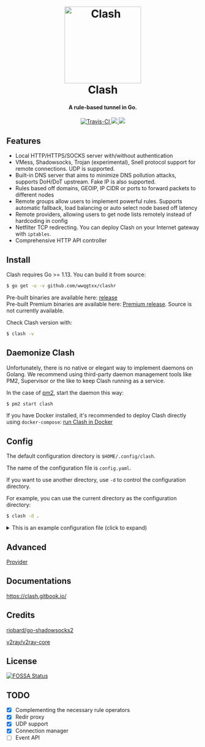<h1 align="center">
  <img src="https://github.com/wwqgtxx/clashr/raw/master/docs/logo.png" alt="Clash" width="200">
  <br>Clash<br>
</h1>

<h4 align="center">A rule-based tunnel in Go.</h4>

<p align="center">
  <a href="https://travis-ci.org/wwqgtxx/clashr">
    <img src="https://img.shields.io/travis/wwqgtxx/clashr.svg?style=flat-square"
         alt="Travis-CI">
  </a>
  <a href="https://goreportcard.com/report/github.com/wwqgtxx/clashr">
    <img src="https://goreportcard.com/badge/github.com/wwqgtxx/clashr?style=flat-square">
  </a>
  <a href="https://github.com/wwqgtxx/clashr/releases">
    <img src="https://img.shields.io/github/release/wwqgtxx/clashr/all.svg?style=flat-square">
  </a>
</p>

## Features

- Local HTTP/HTTPS/SOCKS server with/without authentication
- VMess, Shadowsocks, Trojan (experimental), Snell protocol support for remote connections. UDP is supported.
- Built-in DNS server that aims to minimize DNS pollution attacks, supports DoH/DoT upstream. Fake IP is also supported.
- Rules based off domains, GEOIP, IP CIDR or ports to forward packets to different nodes
- Remote groups allow users to implement powerful rules. Supports automatic fallback, load balancing or auto select node based off latency
- Remote providers, allowing users to get node lists remotely instead of hardcoding in config
- Netfilter TCP redirecting. You can deploy Clash on your Internet gateway with `iptables`.
- Comprehensive HTTP API controller

## Install

Clash requires Go >= 1.13. You can build it from source:

```sh
$ go get -u -v github.com/wwqgtxx/clashr
```

Pre-built binaries are available here: [release](https://github.com/Dreamacro/clash/releases)  
Pre-built Premium binaries are available here: [Premium release](https://github.com/Dreamacro/clash/releases/tag/premium). Source is not currently available.

Check Clash version with:

```sh
$ clash -v
```

## Daemonize Clash

Unfortunately, there is no native or elegant way to implement daemons on Golang. We recommend using third-party daemon management tools like PM2, Supervisor or the like to keep Clash running as a service.

In the case of [pm2](https://github.com/Unitech/pm2), start the daemon this way:

```sh
$ pm2 start clash
```

If you have Docker installed, it's recommended to deploy Clash directly using `docker-compose`: [run Clash in Docker](https://github.com/Dreamacro/clash/wiki/Run-clash-in-docker)

## Config

The default configuration directory is `$HOME/.config/clash`.

The name of the configuration file is `config.yaml`.

If you want to use another directory, use `-d` to control the configuration directory.

For example, you can use the current directory as the configuration directory:

```sh
$ clash -d .
```

<details>
  <summary>This is an example configuration file (click to expand)</summary>

```yml
# port of HTTP
port: 7890

# port of SOCKS5
socks-port: 7891

# redir port for Linux and macOS
# redir-port: 7892

allow-lan: false

# Only applicable when setting allow-lan to true
# "*": bind all IP addresses
# 192.168.122.11: bind a single IPv4 address
# "[aaaa::a8aa:ff:fe09:57d8]": bind a single IPv6 address
# bind-address: "*"

# Rule / Global / Direct (default is Rule)
mode: Rule

# set log level to stdout (default is info)
# info / warning / error / debug / silent
log-level: info

# RESTful API for clash
external-controller: 127.0.0.1:9090

# you can put the static web resource (such as clash-dashboard) to a directory, and clash would serve in `${API}/ui`
# input is a relative path to the configuration directory or an absolute path
# external-ui: folder

# Secret for RESTful API (Optional)
# secret: ""

# experimental feature
experimental:
  ignore-resolve-fail: true # ignore dns resolve fail, default value is true
  # interface-name: en0 # outbound interface name

# authentication of local SOCKS5/HTTP(S) server
# authentication:
#  - "user1:pass1"
#  - "user2:pass2"

# # experimental hosts, support wildcard (e.g. *.clash.dev Even *.foo.*.example.com)
# # static domain has a higher priority than wildcard domain (foo.example.com > *.example.com > .example.com)
# hosts:
#   '*.clash.dev': 127.0.0.1
#   '.dev': 127.0.0.1
#   'alpha.clash.dev': '::1'

# dns:
  # enable: true # set true to enable dns (default is false)
  # ipv6: false # default is false
  # listen: 0.0.0.0:53
  # # default-nameserver: # resolve dns nameserver host, should fill pure IP
  # #   - 114.114.114.114
  # #   - 8.8.8.8
  # enhanced-mode: redir-host # or fake-ip
  # # fake-ip-range: 198.18.0.1/16 # if you don't know what it is, don't change it
  # fake-ip-filter: # fake ip white domain list
  #   - '*.lan'
  #   - localhost.ptlogin2.qq.com
  # nameserver:
  #   - 114.114.114.114
  #   - tls://dns.rubyfish.cn:853 # dns over tls
  #   - https://1.1.1.1/dns-query # dns over https
  # fallback: # concurrent request with nameserver, fallback used when GEOIP country isn't CN
  #   - tcp://1.1.1.1
  # fallback-filter:
  #   geoip: true # default
  #   ipcidr: # ips in these subnets will be considered polluted
  #     - 240.0.0.0/4

proxies:
  # shadowsocks
  # The supported ciphers(encrypt methods):
  #   aes-128-gcm aes-192-gcm aes-256-gcm
  #   aes-128-cfb aes-192-cfb aes-256-cfb
  #   aes-128-ctr aes-192-ctr aes-256-ctr
  #   rc4-md5 chacha20-ietf xchacha20
  #   chacha20-ietf-poly1305 xchacha20-ietf-poly1305
  - name: "ss1"
    type: ss
    server: server
    port: 443
    cipher: chacha20-ietf-poly1305
    password: "password"
    # udp: true

  # old obfs configuration format remove after prerelease
  - name: "ss2"
    type: ss
    server: server
    port: 443
    cipher: chacha20-ietf-poly1305
    password: "password"
    plugin: obfs
    plugin-opts:
      mode: tls # or http
      # host: bing.com

  - name: "ss3"
    type: ss
    server: server
    port: 443
    cipher: chacha20-ietf-poly1305
    password: "password"
    plugin: v2ray-plugin
    plugin-opts:
      mode: websocket # no QUIC now
      # tls: true # wss
      # skip-cert-verify: true
      # host: bing.com
      # path: "/"
      # mux: true
      # headers:
      #   custom: value

  # vmess
  # cipher support auto/aes-128-gcm/chacha20-poly1305/none
  - name: "vmess"
    type: vmess
    server: server
    port: 443
    uuid: uuid
    alterId: 32
    cipher: auto
    # udp: true
    # tls: true
    # skip-cert-verify: true
    # network: ws
    # ws-path: /path
    # ws-headers:
    #   Host: v2ray.com
  
  - name: "vmess-http"
    type: vmess
    server: server
    port: 443
    uuid: uuid
    alterId: 32
    cipher: auto
    # udp: true
    # network: http
    # http-opts:
    #   # method: "GET"
    #   # path:
    #   #   - '/'
    #   #   - '/video'
    #   # headers:
    #   #   Connection:
    #   #     - keep-alive

  # socks5
  - name: "socks"
    type: socks5
    server: server
    port: 443
    # username: username
    # password: password
    # tls: true
    # skip-cert-verify: true
    # udp: true

  # http
  - name: "http"
    type: http
    server: server
    port: 443
    # username: username
    # password: password
    # tls: true # https
    # skip-cert-verify: true

  # snell
  - name: "snell"
    type: snell
    server: server
    port: 44046
    psk: yourpsk
    # obfs-opts:
      # mode: http # or tls
      # host: bing.com

  # trojan
  - name: "trojan"
    type: trojan
    server: server
    port: 443
    password: yourpsk
    # udp: true
    # sni: example.com # aka server name
    # alpn:
    #   - h2
    #   - http/1.1
    # skip-cert-verify: true

proxy-groups:
  # relay chains the proxies. proxies shall not contain a relay. No UDP support.
  # Traffic: clash <-> http <-> vmess <-> ss1 <-> ss2 <-> Internet
  - name: "relay"
    type: relay
    proxies:
      - http
      - vmess
      - ss1
      - ss2

  # url-test select which proxy will be used by benchmarking speed to a URL.
  - name: "auto"
    type: url-test
    proxies:
      - ss1
      - ss2
      - vmess1
    url: 'http://www.gstatic.com/generate_204'
    interval: 300

  # fallback select an available policy by priority. The availability is tested by accessing an URL, just like an auto url-test group.
  - name: "fallback-auto"
    type: fallback
    proxies:
      - ss1
      - ss2
      - vmess1
    url: 'http://www.gstatic.com/generate_204'
    interval: 300

  # load-balance: The request of the same eTLD will be dial on the same proxy.
  - name: "load-balance"
    type: load-balance
    proxies:
      - ss1
      - ss2
      - vmess1
    url: 'http://www.gstatic.com/generate_204'
    interval: 300

  # select is used for selecting proxy or proxy group
  # you can use RESTful API to switch proxy, is recommended for use in GUI.
  - name: Proxy
    type: select
    proxies:
      - ss1
      - ss2
      - vmess1
      - auto
  
  - name: UseProvider
    type: select
    use:
      - provider1
    proxies:
      - Proxy
      - DIRECT

proxy-providers:
  provider1:
    type: http
    url: "url"
    interval: 3600
    path: ./hk.yaml
    health-check:
      enable: true
      interval: 600
      url: http://www.gstatic.com/generate_204
  test:
    type: file
    path: /test.yaml
    health-check:
      enable: true
      interval: 36000
      url: http://www.gstatic.com/generate_204

rules:
  - DOMAIN-SUFFIX,google.com,auto
  - DOMAIN-KEYWORD,google,auto
  - DOMAIN,google.com,auto
  - DOMAIN-SUFFIX,ad.com,REJECT
  # rename SOURCE-IP-CIDR and would remove after prerelease
  - SRC-IP-CIDR,192.168.1.201/32,DIRECT
  # optional param "no-resolve" for IP rules (GEOIP IP-CIDR)
  - IP-CIDR,127.0.0.0/8,DIRECT
  - GEOIP,CN,DIRECT
  - DST-PORT,80,DIRECT
  - SRC-PORT,7777,DIRECT
  # FINAL would remove after prerelease
  # you also can use `FINAL,Proxy` or `FINAL,,Proxy` now
  - MATCH,auto
```
</details>

## Advanced
[Provider](https://github.com/Dreamacro/clash/wiki/Provider)

## Documentations
https://clash.gitbook.io/

## Credits

[riobard/go-shadowsocks2](https://github.com/riobard/go-shadowsocks2)

[v2ray/v2ray-core](https://github.com/v2ray/v2ray-core)

## License

[![FOSSA Status](https://app.fossa.io/api/projects/git%2Bgithub.com%2FDreamacro%2Fclash.svg?type=large)](https://app.fossa.io/projects/git%2Bgithub.com%2FDreamacro%2Fclash?ref=badge_large)

## TODO

- [x] Complementing the necessary rule operators
- [x] Redir proxy
- [x] UDP support
- [x] Connection manager
- [ ] Event API
